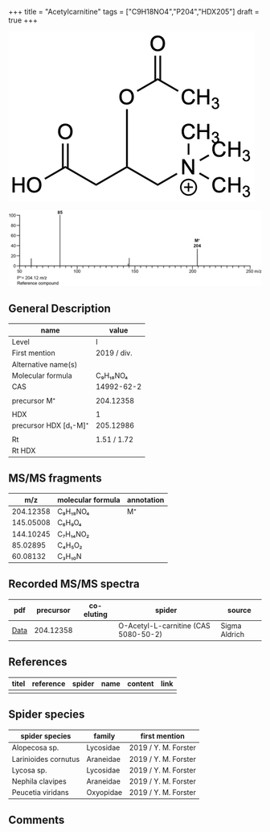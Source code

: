 +++
title = "Acetylcarnitine"
tags = ["C9H18NO4","P204","HDX205"]
draft = true
+++

![](/img/Acetylcarnitine.png)

![](/img_MSMS/204_Acetylcarnitine.png)

## General Description

| name                  | value       |
|-----------------------|-------------|
| Level                 | I           |
| First mention         | 2019 / div. |
| Alternative name(s)   |             |
| Molecular formula     | C₉H₁₈NO₄    |
| CAS                   | 14992-62-2  |
|                       |             |
| precursor M⁺          | 204.12358   |
|                       |             |
| HDX                   | 1           |
| precursor HDX [d₁-M]⁺ | 205.12986   |
|                       |             |
| Rt                    | 1.51 / 1.72 |
| Rt HDX                |             |

## MS/MS fragments

| m/z       | molecular formula | annotation |
|-----------|-------------------|------------|
| 204.12358 | C₉H₁₈NO₄          | M⁺         |
| 145.05008 | C₆H₉O₄            |            |
| 144.10245 | C₇H₁₄NO₂          |            |
| 85.02895  | C₄H₅O₂            |            |
| 60.08132  | C₃H₁₀N            |            |

## Recorded MS/MS spectra

| pdf                                       | precursor | co-eluting | spider                               | source        |
|-------------------------------------------|-----------|------------|--------------------------------------|---------------|
| [Data](/pdf/204_Acetylcarnitine_1-51.pdf) | 204.12358 |            | O-Acetyl-L-carnitine (CAS 5080-50-2) | Sigma Aldrich |

## References

| titel | reference | spider | name | content | link |
|-------|-----------|--------|------|---------|------|
|       |           |        |      |         |      |

## Spider species

| spider species       | family    | first mention        |
|----------------------|-----------|----------------------|
| Alopecosa sp.        | Lycosidae | 2019 / Y. M. Forster |
| Larinioides cornutus | Araneidae | 2019 / Y. M. Forster |
| Lycosa sp.           | Lycosidae | 2019 / Y. M. Forster |
| Nephila clavipes     | Araneidae | 2019 / Y. M. Forster |
| Peucetia viridans    | Oxyopidae | 2019 / Y. M. Forster |

## Comments